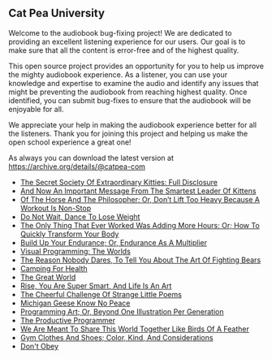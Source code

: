 Cat Pea University
---

Welcome to the audiobook bug-fixing project! We are dedicated to providing an excellent listening experience for our users. Our goal is to make sure that all the content is error-free and of the highest quality.

This open source project provides an opportunity for you to help us improve the mighty audiobook experience. As a listener, you can use your knowledge and expertise to examine the audio and identify any issues that might be preventing the audiobook from reaching highest quality. Once identified, you can submit bug-fixes to ensure that the audiobook will be enjoyable for all.

We appreciate your help in making the audiobook experience better for all the listeners. Thank you for joining this project and helping us make the open school experience a great one!

As always you can download the latest version at https://archive.org/details/@catpea-com

- [The Secret Society Of Extraordinary Kitties: Full Disclosure](docs/poem-1424.mp3)
- [And Now An Important Message From The Smartest Leader Of Kittens](docs/poem-1423.mp3)
- [Of The Horse And The Philosopher; Or, Don’t Lift Too Heavy Because A Workout Is Non-Stop](docs/poem-1422.mp3)
- [Do Not Wait, Dance To Lose Weight](docs/poem-1421.mp3)
- [The Only Thing That Ever Worked Was Adding More Hours: Or; How To Quickly Transform Your Body](docs/poem-1420.mp3)
- [Build Up Your Endurance; Or, Endurance As A Multiplier](docs/poem-1419.mp3)
- [Visual Programming: The Worlds](docs/poem-1418.mp3)
- [The Reason Nobody Dares, To Tell You About The Art Of Fighting Bears](docs/poem-1417.mp3)
- [Camping For Health](docs/poem-1416.mp3)
- [The Great World](docs/poem-1415.mp3)
- [Rise, You Are Super Smart, And Life Is An Art](docs/poem-1414.mp3)
- [The Cheerful Challenge Of Strange Little Poems](docs/poem-1413.mp3)
- [Michigan Geese Know No Peace](docs/poem-1412.mp3)
- [Programming Art; Or, Beyond One Illustration Per Generation](docs/poem-1411.mp3)
- [The Productive Programmer](docs/poem-1410.mp3)
- [We Are Meant To Share This World Together Like Birds Of A Feather](docs/poem-1409.mp3)
- [Gym Clothes And Shoes; Color, Kind, And Considerations](docs/poem-1408.mp3)
- [Don't Obey](docs/poem-1407.mp3)

